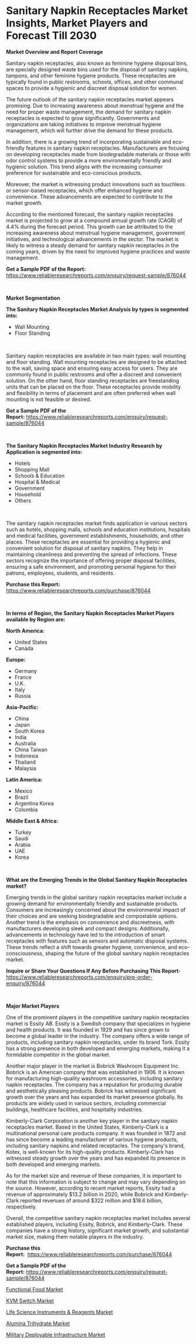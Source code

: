 <p><h1>Sanitary Napkin Receptacles Market Insights, Market Players and Forecast Till 2030</h1></p><p><strong>Market Overview and Report Coverage</strong></p>
<p><p>Sanitary napkin receptacles, also known as feminine hygiene disposal bins, are specially designed waste bins used for the disposal of sanitary napkins, tampons, and other feminine hygiene products. These receptacles are typically found in public restrooms, schools, offices, and other communal spaces to provide a hygienic and discreet disposal solution for women.</p><p>The future outlook of the sanitary napkin receptacles market appears promising. Due to increasing awareness about menstrual hygiene and the need for proper waste management, the demand for sanitary napkin receptacles is expected to grow significantly. Governments and organizations are taking initiatives to improve menstrual hygiene management, which will further drive the demand for these products.</p><p>In addition, there is a growing trend of incorporating sustainable and eco-friendly features in sanitary napkin receptacles. Manufacturers are focusing on developing receptacles made from biodegradable materials or those with odor control systems to provide a more environmentally friendly and hygienic solution. This trend aligns with the increasing consumer preference for sustainable and eco-conscious products.</p><p>Moreover, the market is witnessing product innovations such as touchless or sensor-based receptacles, which offer enhanced hygiene and convenience. These advancements are expected to contribute to the market growth.</p><p>According to the mentioned forecast, the sanitary napkin receptacles market is projected to grow at a compound annual growth rate (CAGR) of 4.4% during the forecast period. This growth can be attributed to the increasing awareness about menstrual hygiene management, government initiatives, and technological advancements in the sector. The market is likely to witness a steady demand for sanitary napkin receptacles in the coming years, driven by the need for improved hygiene practices and waste management.</p></p>
<p><strong>Get a Sample PDF of the Report:</strong> <a href="https://www.reliableresearchreports.com/enquiry/request-sample/876044">https://www.reliableresearchreports.com/enquiry/request-sample/876044</a></p>
<p>&nbsp;</p>
<p><strong>Market Segmentation</strong></p>
<p><strong>The Sanitary Napkin Receptacles Market Analysis by types is segmented into:</strong></p>
<p><ul><li>Wall Mounting</li><li>Floor Standing</li></ul></p>
<p>&nbsp;</p>
<p><p>Sanitary napkin receptacles are available in two main types: wall mounting and floor standing. Wall mounting receptacles are designed to be attached to the wall, saving space and ensuring easy access for users. They are commonly found in public restrooms and offer a discreet and convenient solution. On the other hand, floor standing receptacles are freestanding units that can be placed on the floor. These receptacles provide mobility and flexibility in terms of placement and are often preferred when wall mounting is not feasible or desired.</p></p>
<p><strong>Get a Sample PDF of the Report:</strong>&nbsp;<a href="https://www.reliableresearchreports.com/enquiry/request-sample/876044">https://www.reliableresearchreports.com/enquiry/request-sample/876044</a></p>
<p>&nbsp;</p>
<p><strong>The Sanitary Napkin Receptacles Market Industry Research by Application is segmented into:</strong></p>
<p><ul><li>Hotels</li><li>Shopping Mall</li><li>Schools & Education</li><li>Hospital & Medical</li><li>Government</li><li>Household</li><li>Others</li></ul></p>
<p>&nbsp;</p>
<p><p>The sanitary napkin receptacles market finds application in various sectors such as hotels, shopping malls, schools and education institutions, hospitals and medical facilities, government establishments, households, and other places. These receptacles are essential for providing a hygienic and convenient solution for disposal of sanitary napkins. They help in maintaining cleanliness and preventing the spread of infections. These sectors recognize the importance of offering proper disposal facilities, ensuring a safe environment, and promoting personal hygiene for their patrons, employees, students, and residents.</p></p>
<p><strong>Purchase this Report:</strong>&nbsp; <a href="https://www.reliableresearchreports.com/purchase/876044">https://www.reliableresearchreports.com/purchase/876044</a></p>
<p>&nbsp;</p>
<p><strong>In terms of Region, the Sanitary Napkin Receptacles Market Players available by Region are:</strong></p>
<p>
    <p> <strong> North America: </strong>
        <ul>
            <li>United States</li>
            <li>Canada</li>
        </ul>
        </p> 
    <p> <strong> Europe: </strong>
        <ul>
            <li>Germany</li>
            <li>France</li>
            <li>U.K.</li>
            <li>Italy</li>
            <li>Russia</li>
        </ul>
        </p> 
    <p> <strong> Asia-Pacific: </strong>
        <ul>
            <li>China</li>
            <li>Japan</li>
            <li>South Korea</li>
            <li>India</li>
            <li>Australia</li>
            <li>China Taiwan</li>
            <li>Indonesia</li>
            <li>Thailand</li>
            <li>Malaysia</li>
        </ul>
        </p> 
    <p> <strong> Latin America: </strong>
        <ul>
            <li>Mexico</li>
            <li>Brazil</li>
            <li>Argentina Korea</li>
            <li>Colombia</li>
        </ul>
        </p> 
    <p> <strong> Middle East & Africa: </strong>
        <ul>
            <li>Turkey</li>
            <li>Saudi</li>
            <li>Arabia</li>
            <li>UAE</li>
            <li>Korea</li>
        </ul>
    </p>
    </p>
<p>&nbsp;</p>
<p><strong>What are the Emerging Trends in the Global Sanitary Napkin Receptacles market?</strong></p>
<p><p>Emerging trends in the global sanitary napkin receptacles market include a growing demand for environmentally friendly and sustainable products. Consumers are increasingly concerned about the environmental impact of their choices and are seeking biodegradable and compostable options. Another trend is the emphasis on convenience and discreetness, with manufacturers developing sleek and compact designs. Additionally, advancements in technology have led to the introduction of smart receptacles with features such as sensors and automatic disposal systems. These trends reflect a shift towards greater hygiene, convenience, and eco-consciousness, shaping the future of the global sanitary napkin receptacles market.</p></p>
<p><strong>Inquire or Share Your Questions If Any Before Purchasing This Report</strong>- <a href="https://www.reliableresearchreports.com/enquiry/pre-order-enquiry/876044">https://www.reliableresearchreports.com/enquiry/pre-order-enquiry/876044</a></p>
<p>&nbsp;</p>
<p><strong>Major Market Players</strong></p>
<p><p>One of the prominent players in the competitive sanitary napkin receptacles market is Essity AB. Essity is a Swedish company that specializes in hygiene and health products. It was founded in 1929 and has since grown to become a global leader in the industry. The company offers a wide range of products, including sanitary napkin receptacles, under its brand Tork. Essity has a strong presence in both developed and emerging markets, making it a formidable competitor in the global market.</p><p>Another major player in the market is Bobrick Washroom Equipment Inc. Bobrick is an American company that was established in 1906. It is known for manufacturing high-quality washroom accessories, including sanitary napkin receptacles. The company has a reputation for producing durable and aesthetically pleasing products. Bobrick has witnessed significant growth over the years and has expanded its market presence globally. Its products are widely used in various sectors, including commercial buildings, healthcare facilities, and hospitality industries.</p><p>Kimberly-Clark Corporation is another key player in the sanitary napkin receptacles market. Based in the United States, Kimberly-Clark is a multinational personal care products company. It was founded in 1872 and has since become a leading manufacturer of various hygiene products, including sanitary napkins and related receptacles. The company's brand, Kotex, is well-known for its high-quality products. Kimberly-Clark has witnessed steady growth over the years and has expanded its presence in both developed and emerging markets.</p><p>As for the market size and revenue of these companies, it is important to note that this information is subject to change and may vary depending on the source. However, according to recent market reports, Essity had a revenue of approximately $13.2 billion in 2020, while Bobrick and Kimberly-Clark reported revenues of around $322 million and $18.6 billion, respectively.</p><p>Overall, the competitive sanitary napkin receptacles market includes several established players, including Essity, Bobrick, and Kimberly-Clark. These companies have a strong history, significant market growth, and substantial market size, making them notable players in the industry.</p></p>
<p><strong>Purchase this Report:</strong>&nbsp;&nbsp;<a href="https://www.reliableresearchreports.com/purchase/876044">https://www.reliableresearchreports.com/purchase/876044</a></p>
<p></p>
<p><strong>Get a Sample PDF of the Report:</strong>&nbsp;<a href="https://www.reliableresearchreports.com/enquiry/request-sample/876044">https://www.reliableresearchreports.com/enquiry/request-sample/876044</a></p>
<p><p><a href="https://medium.com/@chasegibson1901/functional-food-market-size-growth-forecast-2023-2030-8983b00e3df5">Functional Food Market</a></p><p><a href="https://issuu.com/reportprime-2/docs/kvm-switch-market-size-2030.pptx?fr=xKAE9_zU1NQ">KVM Switch Market</a></p><p><a href="https://issuu.com/reportprime-2/docs/life-science-instruments-reagents-market-size-2030?fr=xKAE9_zU1NQ">Life Science Instruments & Reagents Market</a></p><p><a href="https://www.linkedin.com/pulse/alumina-trihydrate-market-size-share-global-analysis-report-qevae/">Alumina Trihydrate Market</a></p><p><a href="https://medium.com/@keenanmarks2023/military-deployable-infrastructure-market-size-growth-forecast-2023-2030-5cceec02129a">Military Deployable Infrastructure Market</a></p></p>